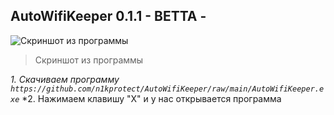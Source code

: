 ## AutoWifiKeeper 0.1.1 - BETTA -

![Скриншот из программы](https://i.imgur.com/eOk9Lbf.png)

> Скриншот из программы

 *1. Скачиваем программу `https://github.com/n1kprotect/AutoWifiKeeper/raw/main/AutoWifiKeeper.exe`*
  *2. Нажимаем клавишу "X" и у нас открывается программа
 

 
